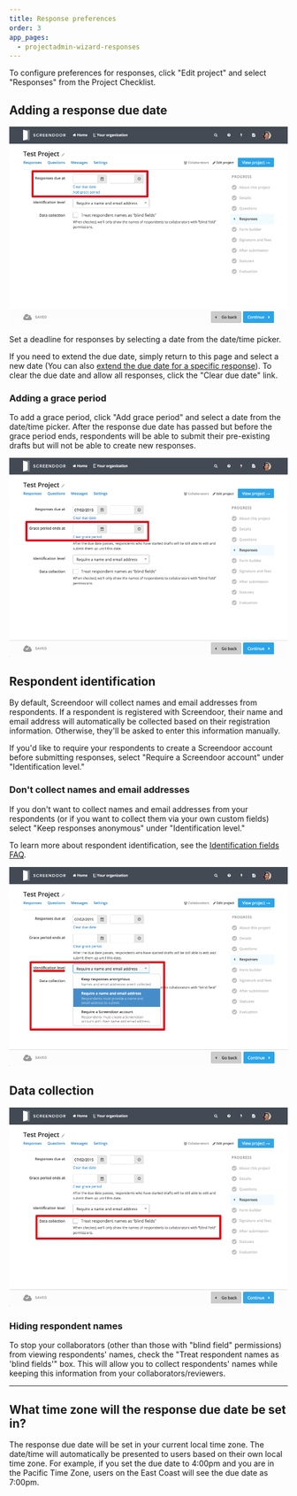 ```yaml
---
title: Response preferences
order: 3
app_pages:
  - projectadmin-wizard-responses
---
```


To configure preferences for responses, click "Edit project" and select "Responses" from the Project Checklist.

## Adding a response due date

![set due date](../images/response_due_date.png)

Set a deadline for responses by selecting a date from the date/time picker.

If you need to extend the due date, simply return to this page and select a new date (You can also [extend the due date for a specific response](../responses/viewing_unsubmitted_responses.html#extending-the-due-date-for-a-specific-response)). To clear the due date and allow all responses, click the "Clear due date" link.

### Adding a grace period

To add a grace period, click "Add grace period" and select a date from the date/time picker. After the response due date has passed but before the grace period ends, respondents will be able to submit their pre-existing drafts but will not be able to create new responses. 

![grace period](../images/grace_period.png)

## Respondent identification

By default, Screendoor will collect names and email addresses from respondents. If a respondent is registered with Screendoor, their name and email address will automatically be collected based on their registration information. Otherwise, they'll be asked to enter this information manually.

If you'd like to require your respondents to create a Screendoor account before submitting responses, select "Require a Screendoor account" under "Identification level."

### Don't collect names and email addresses

If you don't want to collect names and email addresses from your respondents (or if you want to collect them via your own custom fields) select "Keep responses anonymous" under "Identification level."

To learn more about respondent identification, see the [Identification fields FAQ](identification_fields.html).

![identification](../images/identification.png)

## Data collection

![data collection](../images/data_collection.png)

### Hiding respondent names

To stop your collaborators (other than those with "blind field" permissions) from viewing respondents' names, check the "Treat respondent names as 'blind fields'" box. This will allow you to collect respondents' names while keeping this information from your collaborators/reviewers.

---

## What time zone will the response due date be set in?
The response due date will be set in your current local time zone. The date/time will automatically be presented to users based on their own local time zone. For example, if you set the due date to 4:00pm and you are in the Pacific Time Zone, users on the East Coast will see the due date as 7:00pm.
